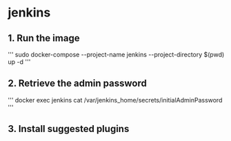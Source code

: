 # jenkins

## 1. Run the image
'''
sudo docker-compose --project-name jenkins --project-directory $(pwd) up -d
'''

## 2. Retrieve the admin password
'''
docker exec jenkins cat /var/jenkins_home/secrets/initialAdminPassword 
'''

## 3. Install suggested plugins

